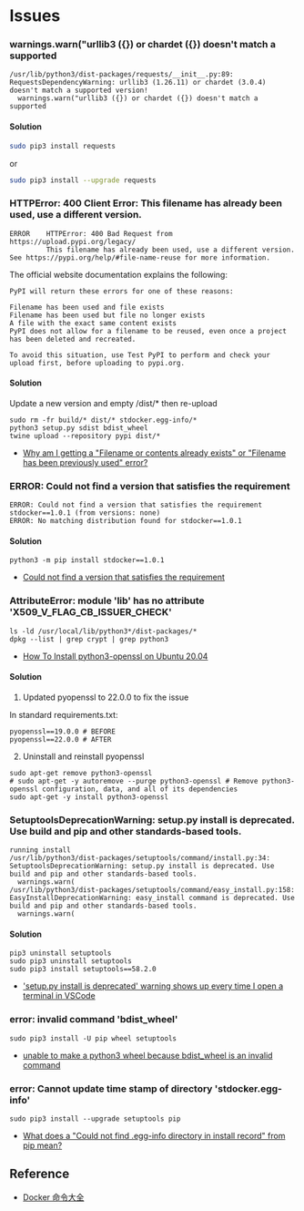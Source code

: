 # Issues

### warnings.warn("urllib3 ({}) or chardet ({}) doesn't match a supported

```
/usr/lib/python3/dist-packages/requests/__init__.py:89: RequestsDependencyWarning: urllib3 (1.26.11) or chardet (3.0.4) doesn't match a supported version!
  warnings.warn("urllib3 ({}) or chardet ({}) doesn't match a supported
```

#### Solution

```bash
sudo pip3 install requests
```
or
```bash
sudo pip3 install --upgrade requests
```

### HTTPError: 400 Client Error: This filename has already been used, use a different version.

```
ERROR    HTTPError: 400 Bad Request from https://upload.pypi.org/legacy/                                                                                                                                                           
         This filename has already been used, use a different version. See https://pypi.org/help/#file-name-reuse for more information. 
```
The official website documentation explains the following:
```
PyPI will return these errors for one of these reasons:

Filename has been used and file exists
Filename has been used but file no longer exists
A file with the exact same content exists
PyPI does not allow for a filename to be reused, even once a project has been deleted and recreated.

To avoid this situation, use Test PyPI to perform and check your upload first, before uploading to pypi.org.
```

#### Solution

Update a new version and empty /dist/* then re-upload

```shell
sudo rm -fr build/* dist/* stdocker.egg-info/*
python3 setup.py sdist bdist_wheel
twine upload --repository pypi dist/*
```

* [Why am I getting a "Filename or contents already exists" or "Filename has been previously used" error?](https://pypi.org/help/#file-name-reuse)


### ERROR: Could not find a version that satisfies the requirement

```
ERROR: Could not find a version that satisfies the requirement stdocker==1.0.1 (from versions: none)
ERROR: No matching distribution found for stdocker==1.0.1
```

#### Solution

```shell
python3 -m pip install stdocker==1.0.1
```

* [Could not find a version that satisfies the requirement <package>](https://stackoverflow.com/questions/32302379/could-not-find-a-version-that-satisfies-the-requirement-package)

### AttributeError: module 'lib' has no attribute 'X509_V_FLAG_CB_ISSUER_CHECK'

```shell
ls -ld /usr/local/lib/python3*/dist-packages/*
dpkg --list | grep crypt | grep python3
```

* [How To Install python3-openssl on Ubuntu 20.04](https://installati.one/ubuntu/20.04/python3-openssl/)


#### Solution

1) Updated pyopenssl to 22.0.0 to fix the issue

In standard requirements.txt:
```shell
pyopenssl==19.0.0 # BEFORE
pyopenssl==22.0.0 # AFTER
```

2) Uninstall and reinstall pyopenssl
```shell
sudo apt-get remove python3-openssl
# sudo apt-get -y autoremove --purge python3-openssl # Remove python3-openssl configuration, data, and all of its dependencies
sudo apt-get -y install python3-openssl
```


### SetuptoolsDeprecationWarning: setup.py install is deprecated. Use build and pip and other standards-based tools.

```shell
running install
/usr/lib/python3/dist-packages/setuptools/command/install.py:34: SetuptoolsDeprecationWarning: setup.py install is deprecated. Use build and pip and other standards-based tools.
  warnings.warn(
/usr/lib/python3/dist-packages/setuptools/command/easy_install.py:158: EasyInstallDeprecationWarning: easy_install command is deprecated. Use build and pip and other standards-based tools.
  warnings.warn(
```

#### Solution

```shell
pip3 uninstall setuptools
sudo pip3 uninstall setuptools
sudo pip3 install setuptools==58.2.0
```

* ['setup.py install is deprecated' warning shows up every time I open a terminal in VSCode](https://stackoverflow.com/questions/73257839/setup-py-install-is-deprecated-warning-shows-up-every-time-i-open-a-terminal-i)


### error: invalid command 'bdist_wheel'

```shell
sudo pip3 install -U pip wheel setuptools
```

- [unable to make a python3 wheel because bdist_wheel is an invalid command](https://stackoverflow.com/questions/70459113/unable-to-make-a-python3-wheel-because-bdist-wheel-is-an-invalid-command)


### error: Cannot update time stamp of directory 'stdocker.egg-info'

```shell
sudo pip3 install --upgrade setuptools pip
```

- [What does a "Could not find .egg-info directory in install record" from pip mean?](https://stackoverflow.com/questions/26091641/what-does-a-could-not-find-egg-info-directory-in-install-record-from-pip-mean)



## Reference

* [Docker 命令大全](https://www.runoob.com/docker/docker-command-manual.html)


